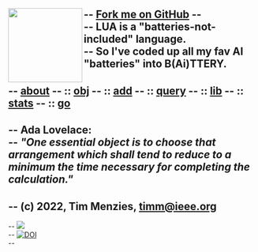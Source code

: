 -- <span id="forkongithub"><a href="https://github.com/timm/shortr#shortrlua--less-but-better-xai-eyes">Fork me on GitHub</a></span>
-- <img align=left width=150   src="ada.png"><br>
-- LUA is a "batteries-not-included" language.   
-- So I've coded up all my fav AI "batteries" into B(Ai)TTERY.
--   
-- [about](about.html)
-- :: [obj](obj.html)
-- :: [add](add.html)
-- :: [query](query.html)
-- :: [lib](lib.html)
-- :: [stats](stats.html)
-- :: [go](go.html)     
-- 
--  **Ada Lovelace:**    
-- _"One essential object is to choose that arrangement which shall tend to reduce to a minimum the time necessary for completing the calculation."_ 
-- 
-- (c) 2022, Tim Menzies, <timm@ieee.org>
--
-- <a href="https://opensource.org/licenses/BSD-2-Clause"><img  src="https://img.shields.io/badge/License-BSD%202--Clause-orange.svg"></a>   
-- <a href="https://zenodo.org/badge/latestdoi/206205826"> <img  src="https://zenodo.org/badge/206205826.svg" alt="DOI"></a> <br>
-- <br clear=all>
